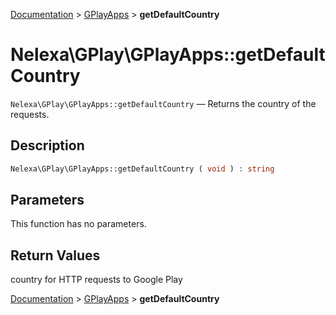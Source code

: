 [Documentation](../../README.md) > [GPlayApps](README.md) > **getDefaultCountry**

# Nelexa\GPlay\GPlayApps::getDefaultCountry
`Nelexa\GPlay\GPlayApps::getDefaultCountry` — Returns the country of the requests.

## Description
```php
Nelexa\GPlay\GPlayApps::getDefaultCountry ( void ) : string
```

## Parameters
This function has no parameters.

## Return Values
country for HTTP requests to Google Play

[Documentation](../../README.md) > [GPlayApps](README.md) > **getDefaultCountry**
